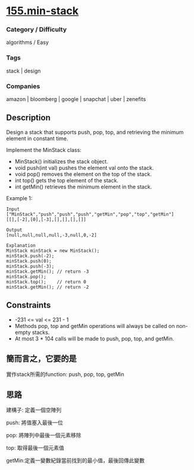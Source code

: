 # [155.min-stack](https://leetcode.com/problems/min-stack/)

### Category / Difficulty
algorithms / Easy

### Tags
stack | design
	 		
### Companies
amazon | bloomberg | google | snapchat | uber | zenefits

## Description

Design a stack that supports push, pop, top, and retrieving the minimum element in constant time.

Implement the MinStack class:

- MinStack() initializes the stack object.
- void push(int val) pushes the element val onto the stack.
- void pop() removes the element on the top of the stack.
- int top() gets the top element of the stack.
- int getMin() retrieves the minimum element in the stack.
 

Example 1:
```
Input
["MinStack","push","push","push","getMin","pop","top","getMin"]
[[],[-2],[0],[-3],[],[],[],[]]

Output
[null,null,null,null,-3,null,0,-2]

Explanation
MinStack minStack = new MinStack();
minStack.push(-2);
minStack.push(0);
minStack.push(-3);
minStack.getMin(); // return -3
minStack.pop();
minStack.top();    // return 0
minStack.getMin(); // return -2
```

## Constraints
- -231 <= val <= 231 - 1
- Methods pop, top and getMin operations will always be called on non-empty stacks.
- At most 3 * 104 calls will be made to push, pop, top, and getMin.

## 簡而言之，它要的是
實作stack所需的function: push, pop, top, getMin

## 思路

建構子: 定義一個空陣列

push: 將值塞入最後一位

pop: 將陣列中最後一個元素移除

top: 取得最後一個元素值

getMin:定義一變數紀錄當前找到的最小值，最後回傳此變數